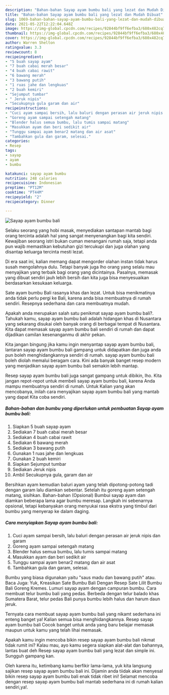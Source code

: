 ```yaml
---
description: "Bahan-bahan Sayap ayam bumbu bali yang lezat dan Mudah Dibuat"
title: "Bahan-bahan Sayap ayam bumbu bali yang lezat dan Mudah Dibuat"
slug: 1069-bahan-bahan-sayap-ayam-bumbu-bali-yang-lezat-dan-mudah-dibuat
date: 2021-05-22T12:22:04.648Z
image: https://img-global.cpcdn.com/recipes/92844bf9ff6efba3/680x482cq70/sayap-ayam-bumbu-bali-foto-resep-utama.jpg
thumbnail: https://img-global.cpcdn.com/recipes/92844bf9ff6efba3/680x482cq70/sayap-ayam-bumbu-bali-foto-resep-utama.jpg
cover: https://img-global.cpcdn.com/recipes/92844bf9ff6efba3/680x482cq70/sayap-ayam-bumbu-bali-foto-resep-utama.jpg
author: Warren Shelton
ratingvalue: 3.3
reviewcount: 8
recipeingredient:
- "5 buah sayap ayam"
- "7 buah cabai merah besar"
- "4 buah cabai rawit"
- "6 bawang merah"
- "3 bawang putih"
- "1 ruas jahe dan lengkuas"
- "2 buah kemiri"
- "Sejumput tumbar"
- " Jeruk nipis"
- "Secukupnya gula garam dan air"
recipeinstructions:
- "Cuci ayam sampai bersih, lalu baluri dengan perasan air jeruk nipis dan garam"
- "Goreng ayam sampai setengah matang"
- "Blender halus semua bumbu, lalu tumis sampai matang"
- "Masukkan ayam dan beri sedikit air"
- "Tunggu sampai ayam benar2 matang dan air asat"
- "Tambahkan gula dan garam, selesai."
categories:
- Resep
tags:
- sayap
- ayam
- bumbu

katakunci: sayap ayam bumbu 
nutrition: 248 calories
recipecuisine: Indonesian
preptime: "PT12M"
cooktime: "PT44M"
recipeyield: "2"
recipecategory: Dinner

---
```



![Sayap ayam bumbu bali](https://img-global.cpcdn.com/recipes/92844bf9ff6efba3/680x482cq70/sayap-ayam-bumbu-bali-foto-resep-utama.jpg)

Selaku seorang yang hobi masak, menyediakan santapan mantab bagi orang tercinta adalah hal yang sangat menyenangkan bagi kita sendiri. Kewajiban seorang istri bukan cuman menangani rumah saja, tetapi anda pun wajib memastikan kebutuhan gizi tercukupi dan juga olahan yang disantap keluarga tercinta mesti lezat.

Di era  saat ini, kalian memang dapat mengorder olahan instan tidak harus susah mengolahnya dulu. Tetapi banyak juga lho orang yang selalu mau menyajikan yang terbaik bagi orang yang dicintainya. Pasalnya, memasak yang dibuat sendiri jauh lebih bersih dan kita juga bisa menyesuaikan berdasarkan kesukaan keluarga. 

Sate ayam bumbu Bali rasanya khas dan lezat. Untuk bisa menikmatinya anda tidak perlu pergi ke Bali, karena anda bisa membuatnya di rumah sendiri. Resepnya sederhana dan cara membuatnya mudah.

Apakah anda merupakan salah satu penikmat sayap ayam bumbu bali?. Tahukah kamu, sayap ayam bumbu bali adalah hidangan khas di Nusantara yang sekarang disukai oleh banyak orang di berbagai tempat di Nusantara. Kita dapat memasak sayap ayam bumbu bali sendiri di rumah dan dapat dijadikan camilan kesenanganmu di akhir pekan.

Kita jangan bingung jika kamu ingin menyantap sayap ayam bumbu bali, lantaran sayap ayam bumbu bali gampang untuk didapatkan dan juga anda pun boleh menghidangkannya sendiri di rumah. sayap ayam bumbu bali boleh diolah memalui beragam cara. Kini ada banyak banget resep modern yang menjadikan sayap ayam bumbu bali semakin lebih mantap.

Resep sayap ayam bumbu bali juga sangat gampang untuk dibikin, lho. Kita jangan repot-repot untuk membeli sayap ayam bumbu bali, karena Anda mampu membuatnya sendiri di rumah. Untuk Kalian yang akan mencobanya, inilah cara menyajikan sayap ayam bumbu bali yang mantab yang dapat Kita coba sendiri.

<!--inarticleads1-->

##### Bahan-bahan dan bumbu yang diperlukan untuk pembuatan Sayap ayam bumbu bali:

1. Siapkan 5 buah sayap ayam
1. Sediakan 7 buah cabai merah besar
1. Sediakan 4 buah cabai rawit
1. Sediakan 6 bawang merah
1. Sediakan 3 bawang putih
1. Gunakan 1 ruas jahe dan lengkuas
1. Gunakan 2 buah kemiri
1. Siapkan Sejumput tumbar
1. Sediakan  Jeruk nipis
1. Ambil Secukupnya gula, garam dan air


Bersihkan ayam kemudian baluri ayam yang telah dipotong-potong tadi dengan garam lalu diamkan sebentar. Setelah itu goreng ayam setengah matang, sisihkan. Bahan-bahan (Opsional) Bumbui sayap ayam dan diamkan beberapa lama agar bumbu meresap. Langkah ini sebenarnya opsional, tetapi kebanyakan orang menyukai rasa ekstra yang timbul dari bumbu yang menyerap ke dalam daging. 

<!--inarticleads2-->

##### Cara menyiapkan Sayap ayam bumbu bali:

1. Cuci ayam sampai bersih, lalu baluri dengan perasan air jeruk nipis dan garam
1. Goreng ayam sampai setengah matang
1. Blender halus semua bumbu, lalu tumis sampai matang
1. Masukkan ayam dan beri sedikit air
1. Tunggu sampai ayam benar2 matang dan air asat
1. Tambahkan gula dan garam, selesai.


Bumbu yang biasa digunakan yaitu &#34;saus madu dan bawang putih&#34; atau. Baca Juga: Yuk, Kreasikan Sate Bumbu Bali Dengan Resep Sate Lilit Bumbu Bali Goreng Kremes. Lumuri sayap ayam dengan campuran bumbu. Cara membuat telur bumbu bali yang pedas. Berbeda dengan telur balado khas Sumatera Barat, telur pedas Bali punya bumbu lebih halus dan harum daun jeruk. 

Ternyata cara membuat sayap ayam bumbu bali yang nikamt sederhana ini enteng banget ya! Kalian semua bisa menghidangkannya. Resep sayap ayam bumbu bali Cocok banget untuk anda yang baru belajar memasak maupun untuk kamu yang telah lihai memasak.

Apakah kamu ingin mencoba bikin resep sayap ayam bumbu bali nikmat tidak rumit ini? Kalau mau, ayo kamu segera siapkan alat-alat dan bahannya, lantas buat deh Resep sayap ayam bumbu bali yang lezat dan simple ini. Sungguh gampang kan. 

Oleh karena itu, ketimbang kamu berfikir lama-lama, yuk kita langsung sajikan resep sayap ayam bumbu bali ini. Dijamin anda tiidak akan menyesal bikin resep sayap ayam bumbu bali enak tidak ribet ini! Selamat mencoba dengan resep sayap ayam bumbu bali mantab sederhana ini di rumah kalian sendiri,ya!.

